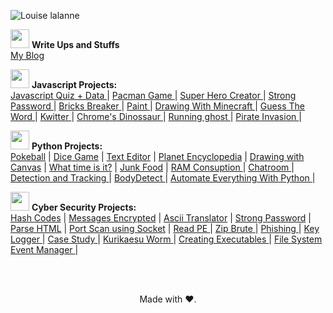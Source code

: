 ![Louise lalanne](https://user-images.githubusercontent.com/100588945/188337499-0777aaf4-2d3a-4c7c-a234-34c933b2421a.gif)

<img src="https://user-images.githubusercontent.com/100588945/226129886-db6549e6-4b66-4595-b133-6a489f318691.gif" width="30"> **Write Ups and Stuffs**
</br>
<a href="https://louiselalanne.github.io/">My Blog</a>

<img src="https://user-images.githubusercontent.com/100588945/175823612-37165bc0-ed64-465a-a4ca-292bf443fa19.gif" width="30"> **Javascript Projects:**
</br>
<a href="https://github.com/louiselalanne/JavascriptQuiz">Javascript Quiz + Data </a>| 
<a href="https://github.com/louiselalanne/PacmanGame">Pacman Game </a>| 
<a href="https://github.com/louiselalanne/criador-super-heroi">Super Hero Creator </a>| 
<a href="https://github.com/louiselalanne/StrongPassword">Strong Password </a>| 
<a href="https://github.com/louiselalanne/BricksBreaker">Bricks Breaker </a>| 
<a href="https://github.com/louiselalanne/Paint">Paint </a>| 
<a href="https://github.com/louiselalanne/DrawingWithMinecraft">Drawing With Minecraft </a>| 
<a href="https://github.com/louiselalanne/Guess-The-Word">Guess The Word </a>| 
<a href="https://github.com/louiselalanne/Kwitter">Kwitter </a>| 
<a href="https://github.com/louiselalanne/Dino_Chrome">Chrome's Dinossaur </a>| 
<a href="https://github.com/louiselalanne/Running-Ghost">Running ghost </a>|
<a href="https://github.com/louiselalanne/Pirate-Invasion">Pirate Invasion </a>|

<img src="https://user-images.githubusercontent.com/100588945/175823818-59916986-3b33-45f5-84b7-a4f42fc326ac.gif" width="30"> **Python Projects:**
</br>
<a href="https://github.com/louiselalanne/Pokeball">Pokeball</a> | 
<a href="https://github.com/louiselalanne/Dice">Dice Game</a> | 
<a href="https://github.com/louiselalanne/Text_Editor">Text Editor</a> |
<a href="https://github.com/louiselalanne/Planet_Encyclopedia">Planet Encyclopedia</a> |
<a href="https://github.com/louiselalanne/Drawing_with_Canvas">Drawing with Canvas</a> |
<a href="https://github.com/louiselalanne/What_Time_is_it">What time is it?</a> |
<a href="https://github.com/louiselalanne/Junk_Food">Junk Food</a> |
<a href="https://github.com/louiselalanne/RAM_consumption"> RAM Consuption </a>|
<a href="https://github.com/louiselalanne/Chatroom"> Chatroom </a>|
<a href="https://github.com/louiselalanne/DetectionAndTracking"> Detection and Tracking </a>|
<a href="https://github.com/louiselalanne/BodyDetect"> BodyDetect </a>|
<a href="https://github.com/louiselalanne/automatepython"> Automate Everything With Python </a>|

 <img src="https://user-images.githubusercontent.com/100588945/175824020-7768c9b0-dcbd-4bf6-bc27-4d410ff72600.gif" width="30"> **Cyber Security Projects:**
<br>
<a href="https://github.com/louiselalanne/HashCodes">Hash Codes</a> |
<a href="https://github.com/louiselalanne/MessagesEncrypted">Messages Encrypted</a> |
<a href="https://github.com/louiselalanne/Encrypt_Ascii_Code">Ascii Translator</a> |
<a href="https://github.com/louiselalanne/Strong-Password">Strong Password</a> | 
<a href="https://github.com/louiselalanne/Parse_HTML">Parse HTML</a> | 
<a href="https://github.com/louiselalanne/port_scan_py">Port Scan using Socket</a> |
<a href="https://github.com/louiselalanne/ReadPE">Read PE </a>|
<a href="https://github.com/louiselalanne/Zip-Brute"> Zip Brute </a>|
<a href="https://github.com/louiselalanne/Phishing"> Phishing </a>|
<a href="https://github.com/louiselalanne/Keylogger"> Key Logger </a>|
<a href="https://github.com/louiselalanne/Desofuscando-strings-com-python2"> Case Study </a>|
<a href="https://github.com/louiselalanne/Kurikaesu-Worm"> Kurikaesu Worm </a>|
<a href="https://github.com/louiselalanne/CreateExecutables"> Creating Executables </a>|
<a href="https://github.com/louiselalanne/gerenciador-de-eventos-do-sistema-de-arquivos"> File System Event Manager </a>|

</br>
</br>
<p align="center"> Made with ❤️.</p>
